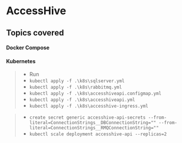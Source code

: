# AccessHive

## Topics covered

#### Docker Compose
#### Kubernetes
> - Run 
> - `kubectl apply -f .\k8s\sqlserver.yml`
> - `kubectl apply -f .\k8s\rabbitmq.yml`
> - `kubectl apply -f .\k8s\accesshiveapi.configmap.yml`
> - `kubectl apply -f .\k8s\accesshiveapi.yml`
> - `kubectl apply -f .\k8s\accesshive-ingress.yml`

> - `create secret generic accesshive-api-secrets --from-literal=ConnectionStrings__DBConnectionString="" --from-literal=ConnectionStrings__RMQConnectionString=""`
> - `kubectl scale deployment accesshive-api --replicas=2`
